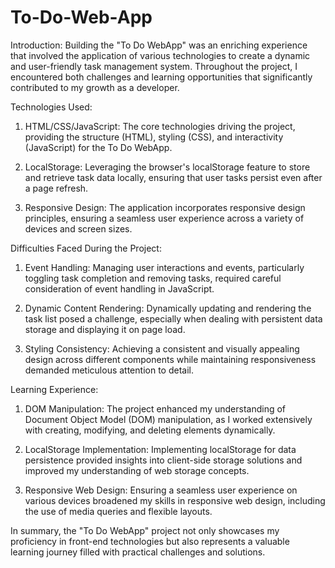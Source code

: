 # To-Do-Web-App

Introduction:
Building the "To Do WebApp" was an enriching experience that involved the application of various technologies to create a dynamic and user-friendly task management system. Throughout the project, I encountered both challenges and learning opportunities that significantly contributed to my growth as a developer.

Technologies Used:
1. HTML/CSS/JavaScript: The core technologies driving the project, providing the structure (HTML), styling (CSS), and interactivity (JavaScript) for the To Do WebApp.

2. LocalStorage: Leveraging the browser's localStorage feature to store and retrieve task data locally, ensuring that user tasks persist even after a page refresh.

3. Responsive Design: The application incorporates responsive design principles, ensuring a seamless user experience across a variety of devices and screen sizes.

Difficulties Faced During the Project:

1. Event Handling: Managing user interactions and events, particularly toggling task completion and removing tasks, required careful consideration of event handling in JavaScript.

2. Dynamic Content Rendering: Dynamically updating and rendering the task list posed a challenge, especially when dealing with persistent data storage and displaying it on page load.

3. Styling Consistency: Achieving a consistent and visually appealing design across different components while maintaining responsiveness demanded meticulous attention to detail.

Learning Experience:

1. DOM Manipulation: The project enhanced my understanding of Document Object Model (DOM) manipulation, as I worked extensively with creating, modifying, and deleting elements dynamically.

2. LocalStorage Implementation: Implementing localStorage for data persistence provided insights into client-side storage solutions and improved my understanding of web storage concepts.

3. Responsive Web Design: Ensuring a seamless user experience on various devices broadened my skills in responsive web design, including the use of media queries and flexible layouts.

In summary, the "To Do WebApp" project not only showcases my proficiency in front-end technologies but also represents a valuable learning journey filled with practical challenges and solutions.